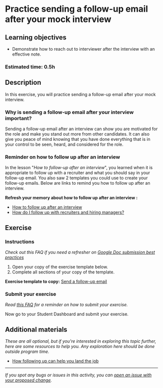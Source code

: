 # Practice sending a follow-up email after your mock interview

## Learning objectives

- Demonstrate how to reach out to interviewer after the interview with an effective note.

### **Estimated time**: 0.5h

## Description

In this exercise, you will practice sending a follow-up email after your mock interview.

### Why is sending a follow-up email after your interview important?

Sending a follow-up email after an interview can show you are motivated for the role and make you stand out more from other candidates. It can also give you peace of mind knowing that you have done everything that is in your control to be seen, heard, and considered for the role.

### Reminder on how to follow up after an interview

In the lesson "_How to follow-up after an interview_", you learned when it is appropriate to follow up with a recruiter and what you should say in your follow-up email. You also saw 2 templates you could use to create your follow-up emails. Below are links to remind you how to follow up after an interview.

**Refresh your memory about how to follow up after an interview :**

- [How to follow up after an interview](https://www.notion.so/Prof-Skills-Activity-How-to-follow-up-after-an-interview-dcc694cade7645b79a30a0c6945ef82c)
- [How do I follow up with recruiters and hiring managers?](https://microverse.zendesk.com/hc/en-us/articles/360051285013-How-do-I-follow-up-with-recruiters-and-hiring-managers-)

## Exercise

### Instructions

*Check out this FAQ if you need a refresher on [Google Doc submission best practices](https://microverse.zendesk.com/hc/en-us/articles/360063156813)*

1. Open your copy of the exercise template below.
2. Complete all sections of your copy of the template.

**Exercise template to copy:** [Send a follow-up email](https://docs.google.com/document/d/1_XUgo65qDCuipt21WSGGNS3B21zmyTL1BZb_ckU3jwQ/edit#heading=h.vprnr8lcj82s)

### Submit your exercise

*Read [this FAQ](https://microverse.zendesk.com/hc/en-us/articles/360061344234) for a reminder on how to submit your exercise.* 

Now go to your Student Dashboard and submit your exercise.

## Additional materials

*These are all optional, but if you're interested in exploring this topic further, here are some resources to help you. Any exploration here should be done outside program time.*

- [How following up can help you land the job](https://www.themuse.com/advice/how-following-up-can-help-you-land-the-job)


------

_If you spot any bugs or issues in this activity, you can [open an issue with your proposed change](https://github.com/microverseinc/curriculum-transversal-skills/blob/main/git-github/articles/open_issue.md)._

